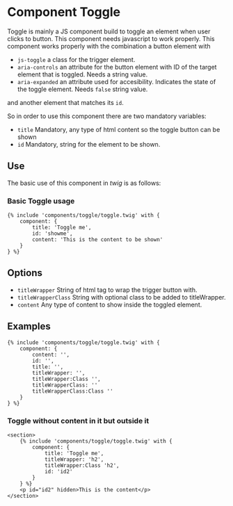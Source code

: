 # Component Toggle
Toggle is mainly a JS component build to toggle an element when user clicks to button.
This component needs javascript to work properly.
This component works properly with the combination a button element with

+ `js-toggle` a class for the trigger element.
+ `aria-controls` an attribute for the button element with ID of the target element that is toggled. Needs a string value.
+ `aria-expanded` an attribute used for accesibility. Indicates the state of the toggle element. Needs `false` string value.

and another element that matches its `id`.

So in order to use this component there are two mandatory variables:
+ `title` Mandatory, any type of html content so the toggle button can be shown
+ `id` Mandatory, string for the element to be shown.

## Use
The basic use of this component in *twig* is as follows:

### Basic Toggle usage
```twig
{% include 'components/toggle/toggle.twig' with {
    component: {
        title: 'Toggle me',
        id: 'showme',
        content: 'This is the content to be shown'
    }
} %}
```

## Options
+ `titleWrapper` String of html tag to wrap the trigger button with.
+ `titleWrapperClass` String with optional class to be added to titleWrapper.
+ `content` Any type of content to show inside the toggled element.

## Examples
```twig
{% include 'components/toggle/toggle.twig' with {
    component: {
        content: '',
        id: '',
        title: '',
        titleWrapper: '',
        titleWrapper:Class '',
        titleWrapperClass: ''
        titleWrapperClass:Class ''
    }
} %}
```

### Toggle without content in it but outside it
```twig
<section>
    {% include 'components/toggle/toggle.twig' with {
        component: {
            title: 'Toggle me',
            titleWrapper: 'h2',
            titleWrapper:Class 'h2',
            id: 'id2'
        }
    } %}
    <p id="id2" hidden>This is the content</p>
</section>
```
